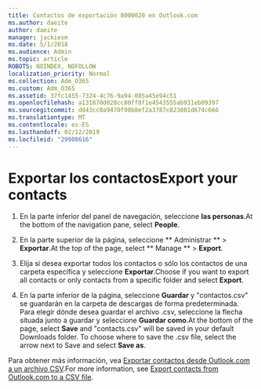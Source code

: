 ```yaml
---
title: Contactos de exportación 8000020 en Outlook.com
ms.author: daeite
author: daeite
manager: jackiesm
ms.date: 5/1/2018
ms.audience: Admin
ms.topic: article
ROBOTS: NOINDEX, NOFOLLOW
localization_priority: Normal
ms.collection: Adm_O365
ms.custom: Adm_O365
ms.assetid: 37fc1455-7324-4c76-9a94-085a45e94c51
ms.openlocfilehash: a131870d028cc80ff8f1e4543555ab931eb09397
ms.sourcegitcommit: dd43cc0a9470f98b8ef2a3787c823801d674c666
ms.translationtype: MT
ms.contentlocale: es-ES
ms.lasthandoff: 02/12/2019
ms.locfileid: "29908616"
---
```

# <a name="export-your-contacts"></a><span data-ttu-id="c6723-102">Exportar los contactos</span><span class="sxs-lookup"><span data-stu-id="c6723-102">Export your contacts</span></span>

1. <span data-ttu-id="c6723-103">En la parte inferior del panel de navegación, seleccione **las personas**.</span><span class="sxs-lookup"><span data-stu-id="c6723-103">At the bottom of the navigation pane, select **People**.</span></span>
    
2. <span data-ttu-id="c6723-104">En la parte superior de la página, seleccione \*\* Administrar \*\* \> **Exportar**.</span><span class="sxs-lookup"><span data-stu-id="c6723-104">At the top of the page, select \*\* Manage \*\* \> **Export**.</span></span>
    
3. <span data-ttu-id="c6723-105">Elija si desea exportar todos los contactos o sólo los contactos de una carpeta específica y seleccione **Exportar**.</span><span class="sxs-lookup"><span data-stu-id="c6723-105">Choose if you want to export all contacts or only contacts from a specific folder and select **Export**.</span></span> 
    
4. <span data-ttu-id="c6723-p101">En la parte inferior de la página, seleccione **Guardar** y "contactos.csv" se guardarán en la carpeta de descargas de forma predeterminada. Para elegir dónde desea guardar el archivo .csv, seleccione la flecha situada junto a guardar y seleccione **Guardar como**.</span><span class="sxs-lookup"><span data-stu-id="c6723-p101">At the bottom of the page, select **Save** and "contacts.csv" will be saved in your default Downloads folder. To choose where to save the .csv file, select the arrow next to Save and select **Save as**.</span></span> 
    
<span data-ttu-id="c6723-108">Para obtener más información, vea [Exportar contactos desde Outlook.com a un archivo CSV](https://go.microsoft.com/fwlink/p/?linkid=873137).</span><span class="sxs-lookup"><span data-stu-id="c6723-108">For more information, see [Export contacts from Outlook.com to a CSV file](https://go.microsoft.com/fwlink/p/?linkid=873137).</span></span>
  


